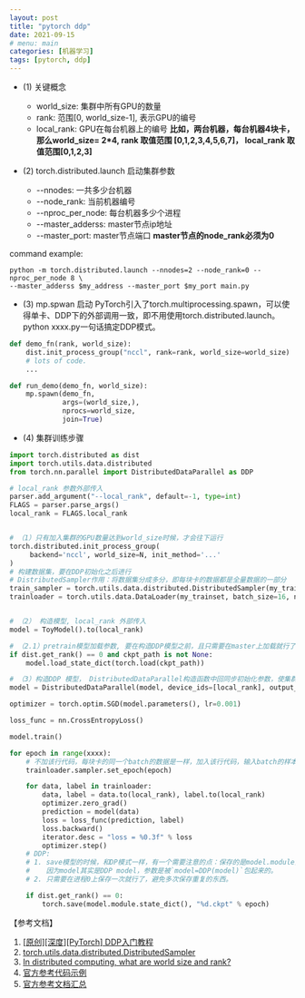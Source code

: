 ```yaml
---
layout: post
title: "pytorch ddp"
date: 2021-09-15
# menu: main
categories: [机器学习]
tags: [pytorch, ddp]
---
```


+ (1) 关键概念  
  + world_size: 集群中所有GPU的数量
  + rank: 范围[0, world_size-1], 表示GPU的编号
  + local_rank: GPU在每台机器上的编号
**比如，两台机器，每台机器4块卡，那么world_size= 2*4, rank 取值范围 [0,1,2,3,4,5,6,7]， local_rank 取值范围[0,1,2,3]**

+ (2) torch.distributed.launch 启动集群参数
  + --nnodes: 一共多少台机器
  + --node_rank: 当前机器编号
  + --nproc_per_node: 每台机器多少个进程
  + --master_adderss: master节点ip地址
  + --master_port: master节点端口
**master节点的node_rank必须为0**

command example:

```shell
python -m torch.distributed.launch --nnodes=2 --node_rank=0 --nproc_per_node 8 \
--master_adderss $my_address --master_port $my_port main.py

```

+ (3) mp.spwan 启动
PyTorch引入了torch.multiprocessing.spawn，可以使得单卡、DDP下的外部调用一致，即不用使用torch.distributed.launch。 python xxxx.py一句话搞定DDP模式。

```python
def demo_fn(rank, world_size):
    dist.init_process_group("nccl", rank=rank, world_size=world_size)
    # lots of code.
    ...

def run_demo(demo_fn, world_size):
    mp.spawn(demo_fn,
             args=(world_size,),
             nprocs=world_size,
             join=True)
```

+ (4) 集群训练步骤

```python
import torch.distributed as dist
import torch.utils.data.distributed
from torch.nn.parallel import DistributedDataParallel as DDP

# local_rank 参数外部传入
parser.add_argument("--local_rank", default=-1, type=int)
FLAGS = parser.parse_args()
local_rank = FLAGS.local_rank


# （1）只有加入集群的GPU数量达到world_size时候，才会往下运行
torch.distributed.init_process_group(
     backend='nccl', world_size=N, init_method='...'
)
# 构建数据集，要在DDP初始化之后进行
# DistributedSampler作用：将数据集分成多分，即每块卡的数据都是全量数据的一部分
train_sampler = torch.utils.data.distributed.DistributedSampler(my_trainset)
trainloader = torch.utils.data.DataLoader(my_trainset, batch_size=16, num_workers=2, sampler=train_sampler)


# （2） 构造模型, local_rank 外部传入
model = ToyModel().to(local_rank)

# （2.1）pretrain模型加载参数, 要在构造DDP模型之前，且只需要在master上加载就行了
if dist.get_rank() == 0 and ckpt_path is not None:
    model.load_state_dict(torch.load(ckpt_path))

# （3）构造DDP 模型， DistributedDataParallel构造函数中回同步初始化参数，使集群中所有的gpu上的模型参数一致。所以如果是pretrain模型，需要在这个之前加载模型参数，见步骤（2.1）。多GPU模型（即一块GPU放不下一个模型，需要将模型放到不同GPU上）和CPU模型，device_ids，output_device必须为None
model = DistributedDataParallel(model, device_ids=[local_rank], output_device=local_rank)

optimizer = torch.optim.SGD(model.parameters(), lr=0.001)

loss_func = nn.CrossEntropyLoss()

model.train()

for epoch in range(xxxx):
    # 不加该行代码，每块卡的同一个batch的数据是一样，加入该行代码，输入batch的样本顺序将会打乱
    trainloader.sampler.set_epoch(epoch)

    for data, label in trainloader:
        data, label = data.to(local_rank), label.to(local_rank)
        optimizer.zero_grad()
        prediction = model(data)
        loss = loss_func(prediction, label)
        loss.backward()
        iterator.desc = "loss = %0.3f" % loss
        optimizer.step()
    # DDP:
    # 1. save模型的时候，和DP模式一样，有一个需要注意的点：保存的是model.module而不是model。
    #    因为model其实是DDP model，参数是被`model=DDP(model)`包起来的。
    # 2. 只需要在进程0上保存一次就行了，避免多次保存重复的东西。

    if dist.get_rank() == 0:
        torch.save(model.module.state_dict(), "%d.ckpt" % epoch)

```

【参考文档】
1. [[原创][深度][PyTorch] DDP入门教程](https://blog.csdn.net/YIforeveralone/article/details/109299173)
2. [torch.utils.data.distributed.DistributedSampler](https://www.cxyzjd.com/article/searobbers_duck/115299691)
3. [In distributed computing, what are world size and rank?](https://stackoverflow.com/questions/58271635/in-distributed-computing-what-are-world-size-and-rank)
4. [官方参考代码示例](https://pytorch.org/tutorials/intermediate/ddp_tutorial.html)
5. [官方参考文档汇总](https://pytorch.org/tutorials/beginner/dist_overview.html#)